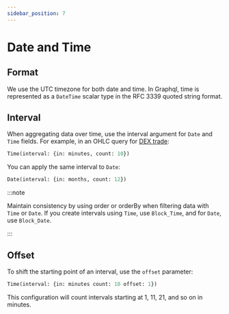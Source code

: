 ```yaml
---
sidebar_position: 7
---
```


# Date and Time

## Format

We use the UTC timezone for both date and time. In Graphql, time is represented as a `DateTime` scalar type in the RFC 3339 quoted string format.

## Interval

When aggregating data over time, use the interval argument for `Date` and `Time` fields. For example, in an OHLC query for [DEX trade](/docs/evm/dextrades):

```graphql
Time(interval: {in: minutes, count: 10})
```

You can apply the same interval to `Date`:
```graphql
Date(interval: {in: months, count: 12})
```

:::note

Maintain consistency by using order or orderBy when filtering data with `Time` or `Date`. If you create intervals using `Time`, use `Block_Time`, and for `Date`, use `Block_Date`.

:::

## Offset

To shift the starting point of an interval, use the `offset` parameter:

```graphql
Time(interval: {in: minutes count: 10 offset: 1})
```

This configuration will count intervals starting at 1, 11, 21, and so on in minutes.